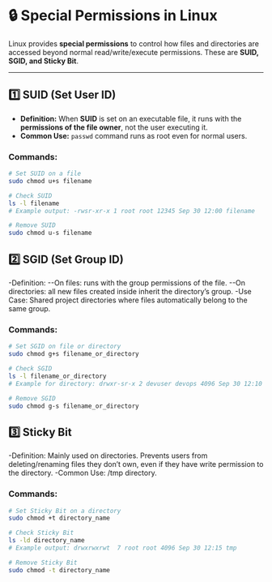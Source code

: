 # 🔒 Special Permissions in Linux

Linux provides **special permissions** to control how files and directories are accessed beyond normal read/write/execute permissions. These are **SUID, SGID, and Sticky Bit**.

---

## 1️⃣ SUID (Set User ID)

- **Definition:** When **SUID** is set on an executable file, it runs with the **permissions of the file owner**, not the user executing it.
- **Common Use:** `passwd` command runs as root even for normal users.


### Commands:
```bash
# Set SUID on a file
sudo chmod u+s filename

# Check SUID
ls -l filename
# Example output: -rwsr-xr-x 1 root root 12345 Sep 30 12:00 filename

# Remove SUID
sudo chmod u-s filename
```

## 2️⃣ SGID (Set Group ID)

-Definition:
--On files: runs with the group permissions of the file.
--On directories: all new files created inside inherit the directory’s group.
-Use Case: Shared project directories where files automatically belong to the same group.


### Commands:
```bash
# Set SGID on file or directory
sudo chmod g+s filename_or_directory

# Check SGID
ls -l filename_or_directory
# Example for directory: drwxr-sr-x 2 devuser devops 4096 Sep 30 12:10 folder

# Remove SGID
sudo chmod g-s filename_or_directory
```

## 3️⃣ Sticky Bit

-Definition: Mainly used on directories. Prevents users from deleting/renaming files they don’t own, even if they have write permission to the directory.
-Common Use: /tmp directory.


### Commands:
```bash
# Set Sticky Bit on a directory
sudo chmod +t directory_name

# Check Sticky Bit
ls -ld directory_name
# Example output: drwxrwxrwt  7 root root 4096 Sep 30 12:15 tmp

# Remove Sticky Bit
sudo chmod -t directory_name
```
